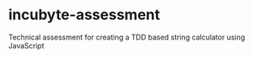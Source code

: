 # incubyte-assessment
Technical assessment for creating a TDD based string calculator using JavaScript
